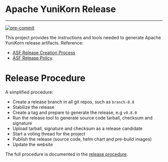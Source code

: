 <!--
Licensed to the Apache Software Foundation (ASF) under one or more
contributor license agreements.  See the NOTICE file distributed with
this work for additional information regarding copyright ownership.
The ASF licenses this file to you under the Apache License, Version 2.0
(the "License"); you may not use this file except in compliance with
the License.  You may obtain a copy of the License at

  http://www.apache.org/licenses/LICENSE-2.0

Unless required by applicable law or agreed to in writing, software
distributed under the License is distributed on an "AS IS" BASIS,
WITHOUT WARRANTIES OR CONDITIONS OF ANY KIND, either express or implied.
See the License for the specific language governing permissions and
limitations under the License.
-->

# Apache YuniKorn Release
----
[![pre-commit](https://github.com/apache/yunikorn-release/actions/workflows/pre-commit.yml/badge.svg)](https://github.com/apache/yunikorn-release/actions/workflows/pre-commit.yml)

This project provides the instructions and tools needed to generate Apache YuniKorn release artifacts.
Reference:
 - [ASF Release Creation Process](https://infra.apache.org/release-publishing.html)
 - [ASF Release Policy](http://www.apache.org/legal/release-policy.html).

# Release Procedure
A simplified procedure: 
- Create a release branch in all git repos, such as `branch-0.8`
- Stabilize the release
- Create a tag and prepare to generate the release, e.g `v0.8.0`
- Run the release tool to generate source code tarball, checksum and signature
- Upload tarball, signature and checksum as a release candidate
- Start a voting thread for the project 
- Publish the release (source code, helm chart and pre-build images)
- Update the website

The full procedure is documented in the [release procedure](https://yunikorn.apache.org/community/release_procedure).
